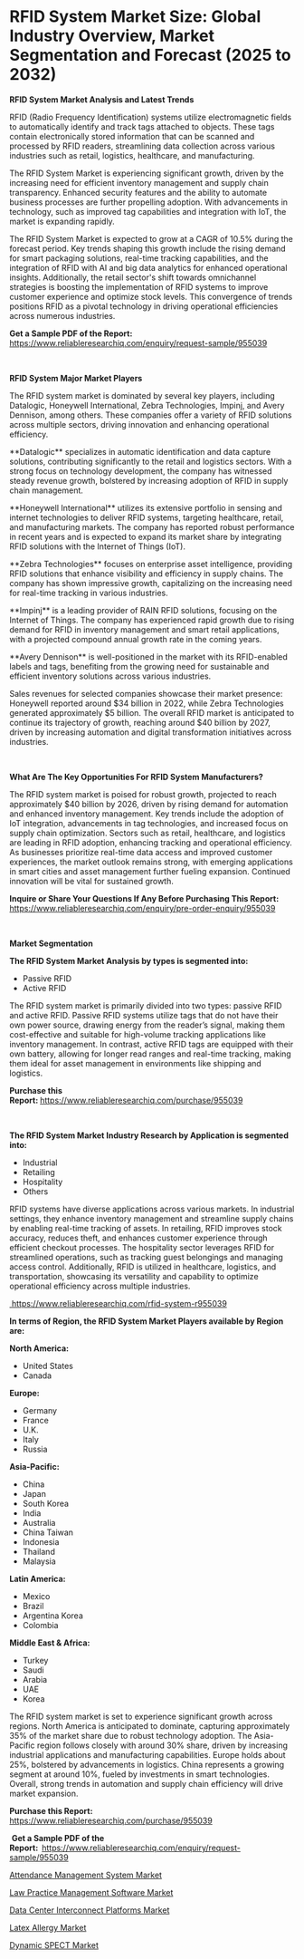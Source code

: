 <p><h1>RFID System Market Size: Global Industry Overview, Market Segmentation and Forecast (2025 to 2032)</h1></p><p><strong>RFID System Market Analysis and Latest Trends</strong></p>
<p><p>RFID (Radio Frequency Identification) systems utilize electromagnetic fields to automatically identify and track tags attached to objects. These tags contain electronically stored information that can be scanned and processed by RFID readers, streamlining data collection across various industries such as retail, logistics, healthcare, and manufacturing. </p><p>The RFID System Market is experiencing significant growth, driven by the increasing need for efficient inventory management and supply chain transparency. Enhanced security features and the ability to automate business processes are further propelling adoption. With advancements in technology, such as improved tag capabilities and integration with IoT, the market is expanding rapidly. </p><p>The RFID System Market is expected to grow at a CAGR of 10.5% during the forecast period. Key trends shaping this growth include the rising demand for smart packaging solutions, real-time tracking capabilities, and the integration of RFID with AI and big data analytics for enhanced operational insights. Additionally, the retail sector's shift towards omnichannel strategies is boosting the implementation of RFID systems to improve customer experience and optimize stock levels. This convergence of trends positions RFID as a pivotal technology in driving operational efficiencies across numerous industries.</p></p>
<p><strong>Get a Sample PDF of the Report:&nbsp;</strong> <a href="https://www.reliableresearchiq.com/enquiry/request-sample/955039?utm_campaign=1870&utm_medium=2&utm_source=Github&utm_content=ia&utm_term=07032025&utm_id=rfid-system">https://www.reliableresearchiq.com/enquiry/request-sample/955039</a></p>
<p>&nbsp;</p>
<p><strong>RFID System Major Market Players</strong></p>
<p><p>The RFID system market is dominated by several key players, including Datalogic, Honeywell International, Zebra Technologies, Impinj, and Avery Dennison, among others. These companies offer a variety of RFID solutions across multiple sectors, driving innovation and enhancing operational efficiency.</p><p>**Datalogic** specializes in automatic identification and data capture solutions, contributing significantly to the retail and logistics sectors. With a strong focus on technology development, the company has witnessed steady revenue growth, bolstered by increasing adoption of RFID in supply chain management. </p><p>**Honeywell International** utilizes its extensive portfolio in sensing and internet technologies to deliver RFID systems, targeting healthcare, retail, and manufacturing markets. The company has reported robust performance in recent years and is expected to expand its market share by integrating RFID solutions with the Internet of Things (IoT).</p><p>**Zebra Technologies** focuses on enterprise asset intelligence, providing RFID solutions that enhance visibility and efficiency in supply chains. The company has shown impressive growth, capitalizing on the increasing need for real-time tracking in various industries.</p><p>**Impinj** is a leading provider of RAIN RFID solutions, focusing on the Internet of Things. The company has experienced rapid growth due to rising demand for RFID in inventory management and smart retail applications, with a projected compound annual growth rate in the coming years.</p><p>**Avery Dennison** is well-positioned in the market with its RFID-enabled labels and tags, benefiting from the growing need for sustainable and efficient inventory solutions across various industries.</p><p>Sales revenues for selected companies showcase their market presence: Honeywell reported around $34 billion in 2022, while Zebra Technologies generated approximately $5 billion. The overall RFID market is anticipated to continue its trajectory of growth, reaching around $40 billion by 2027, driven by increasing automation and digital transformation initiatives across industries.</p></p>
<p>&nbsp;</p>
<p><strong>What Are The Key Opportunities For RFID System Manufacturers?</strong></p>
<p><p>The RFID system market is poised for robust growth, projected to reach approximately $40 billion by 2026, driven by rising demand for automation and enhanced inventory management. Key trends include the adoption of IoT integration, advancements in tag technologies, and increased focus on supply chain optimization. Sectors such as retail, healthcare, and logistics are leading in RFID adoption, enhancing tracking and operational efficiency. As businesses prioritize real-time data access and improved customer experiences, the market outlook remains strong, with emerging applications in smart cities and asset management further fueling expansion. Continued innovation will be vital for sustained growth.</p></p>
<p><strong>Inquire or Share Your Questions If Any Before Purchasing This Report:</strong> <a href="https://www.reliableresearchiq.com/enquiry/pre-order-enquiry/955039?utm_campaign=1870&utm_medium=2&utm_source=Github&utm_content=ia&utm_term=07032025&utm_id=rfid-system">https://www.reliableresearchiq.com/enquiry/pre-order-enquiry/955039</a></p>
<p>&nbsp;</p>
<p><strong>Market Segmentation</strong></p>
<p><strong>The RFID System Market Analysis by types is segmented into:</strong></p>
<p><ul><li>Passive RFID</li><li>Active RFID</li></ul></p>
<p><p>The RFID system market is primarily divided into two types: passive RFID and active RFID. Passive RFID systems utilize tags that do not have their own power source, drawing energy from the reader’s signal, making them cost-effective and suitable for high-volume tracking applications like inventory management. In contrast, active RFID tags are equipped with their own battery, allowing for longer read ranges and real-time tracking, making them ideal for asset management in environments like shipping and logistics.</p></p>
<p><strong>Purchase this Report:&nbsp;</strong><a href="https://www.reliableresearchiq.com/purchase/955039?utm_campaign=1870&utm_medium=2&utm_source=Github&utm_content=ia&utm_term=07032025&utm_id=rfid-system">https://www.reliableresearchiq.com/purchase/955039</a></p>
<p>&nbsp;</p>
<p><strong>The RFID System Market Industry Research by Application is segmented into:</strong></p>
<p><ul><li>Industrial</li><li>Retailing</li><li>Hospitality</li><li>Others</li></ul></p>
<p><p>RFID systems have diverse applications across various markets. In industrial settings, they enhance inventory management and streamline supply chains by enabling real-time tracking of assets. In retailing, RFID improves stock accuracy, reduces theft, and enhances customer experience through efficient checkout processes. The hospitality sector leverages RFID for streamlined operations, such as tracking guest belongings and managing access control. Additionally, RFID is utilized in healthcare, logistics, and transportation, showcasing its versatility and capability to optimize operational efficiency across multiple industries.</p></p>
<p><a href="https://www.reliableresearchiq.com/rfid-system-r955039?utm_campaign=1870&utm_medium=2&utm_source=Github&utm_content=ia&utm_term=07032025&utm_id=rfid-system">&nbsp;https://www.reliableresearchiq.com/rfid-system-r955039</a></p>
<p><strong>In terms of Region, the RFID System Market Players available by Region are:</strong></p>
<p>
    <p> <strong> North America: </strong>
        <ul>
            <li>United States</li>
            <li>Canada</li>
        </ul>
        </p> 
    <p> <strong> Europe: </strong>
        <ul>
            <li>Germany</li>
            <li>France</li>
            <li>U.K.</li>
            <li>Italy</li>
            <li>Russia</li>
        </ul>
        </p> 
    <p> <strong> Asia-Pacific: </strong>
        <ul>
            <li>China</li>
            <li>Japan</li>
            <li>South Korea</li>
            <li>India</li>
            <li>Australia</li>
            <li>China Taiwan</li>
            <li>Indonesia</li>
            <li>Thailand</li>
            <li>Malaysia</li>
        </ul>
        </p> 
    <p> <strong> Latin America: </strong>
        <ul>
            <li>Mexico</li>
            <li>Brazil</li>
            <li>Argentina Korea</li>
            <li>Colombia</li>
        </ul>
        </p> 
    <p> <strong> Middle East & Africa: </strong>
        <ul>
            <li>Turkey</li>
            <li>Saudi</li>
            <li>Arabia</li>
            <li>UAE</li>
            <li>Korea</li>
        </ul>
    </p>
    </p>
<p><p>The RFID system market is set to experience significant growth across regions. North America is anticipated to dominate, capturing approximately 35% of the market share due to robust technology adoption. The Asia-Pacific region follows closely with around 30% share, driven by increasing industrial applications and manufacturing capabilities. Europe holds about 25%, bolstered by advancements in logistics. China represents a growing segment at around 10%, fueled by investments in smart technologies. Overall, strong trends in automation and supply chain efficiency will drive market expansion.</p></p>
<p><strong>Purchase this Report: </strong><a href="https://www.reliableresearchiq.com/purchase/955039?utm_campaign=1870&utm_medium=2&utm_source=Github&utm_content=ia&utm_term=07032025&utm_id=rfid-system">https://www.reliableresearchiq.com/purchase/955039</a></p>
<p>&nbsp;<strong>Get a Sample PDF of the Report:&nbsp;&nbsp;</strong><a href="https://www.reliableresearchiq.com/enquiry/request-sample/955039?utm_campaign=1870&utm_medium=2&utm_source=Github&utm_content=ia&utm_term=07032025&utm_id=rfid-system">https://www.reliableresearchiq.com/enquiry/request-sample/955039</a></p>
<p><strong></strong></p>
<p><p><a href="https://github.com/seppelharjap/Market-Research-Report-List-1/blob/main/attendance-management-system-market.md?utm_campaign=1870&utm_medium=2&utm_source=Github&utm_content=ia&utm_term=07032025&utm_id=rfid-system">Attendance Management System Market</a></p><p><a href="https://github.com/fungkychiman/Market-Research-Report-List-1/blob/main/law-practice-management-software-market.md?utm_campaign=1870&utm_medium=2&utm_source=Github&utm_content=ia&utm_term=07032025&utm_id=rfid-system">Law Practice Management Software Market</a></p><p><a href="https://github.com/kitsossadien/Market-Research-Report-List-1/blob/main/data-center-interconnect-platforms-market.md?utm_campaign=1870&utm_medium=2&utm_source=Github&utm_content=ia&utm_term=07032025&utm_id=rfid-system">Data Center Interconnect Platforms Market</a></p><p><a href="https://github.com/marteyfito9/Market-Research-Report-List-1/blob/main/latex-allergy-market.md?utm_campaign=1870&utm_medium=2&utm_source=Github&utm_content=ia&utm_term=07032025&utm_id=rfid-system">Latex Allergy Market</a></p><p><a href="https://github.com/olesjaquah/Market-Research-Report-List-1/blob/main/dynamic-spect-market.md?utm_campaign=1870&utm_medium=2&utm_source=Github&utm_content=ia&utm_term=07032025&utm_id=rfid-system">Dynamic SPECT Market</a></p></p>